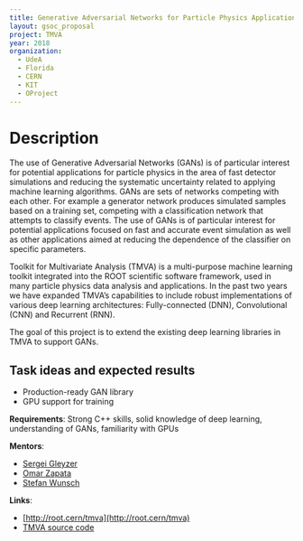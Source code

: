 ```yaml
---
title: Generative Adversarial Networks for Particle Physics Applications
layout: gsoc_proposal
project: TMVA
year: 2018
organization:
  - UdeA
  - Florida
  - CERN
  - KIT
  - OProject
---
```


# Description

The use of Generative Adversarial Networks (GANs) is of particular interest for potential applications for particle physics in the area of fast detector simulations and reducing the systematic uncertainty related to applying machine learning algorithms. GANs are sets of networks competing with each other. For example a generator network produces simulated samples based on a training set, competing with a classification network that attempts to classify events. The use of GANs is of particular interest for potential applications focused on fast and accurate event simulation as well as other applications aimed at reducing the dependence of the classifier on specific parameters. 

Toolkit for Multivariate Analysis (TMVA) is a multi-purpose machine learning toolkit integrated into the ROOT scientific software framework, used in many particle physics data analysis and applications. In the past two years we have expanded TMVA’s capabilities to include robust implementations of various deep learning architectures: Fully-connected (DNN), Convolutional (CNN) and Recurrent (RNN). 

The goal of this project is to extend the existing deep learning libraries in TMVA to support GANs. 


## Task ideas and expected results
  * Production-ready GAN library
  * GPU support for training


**Requirements**: Strong C++ skills, solid knowledge of deep learning, understanding of GANs, familiarity with GPUs

**Mentors**: 
* [Sergei Gleyzer](mailto:sft-gsoc@cern.ch?subject=TMVA%20GANs) 
* [Omar Zapata](mailto:sft-gsoc@cern.ch?subject=TMVA%20GANs)
* [Stefan Wunsch](mailto:sft-gsoc@cern.ch?subject=TMVA%20GANs)

**Links**:
  * [http://root.cern/tmva](http://root.cern/tmva)
  * [TMVA source code](https://github.com/root-project/root/tree/master/tmva)

